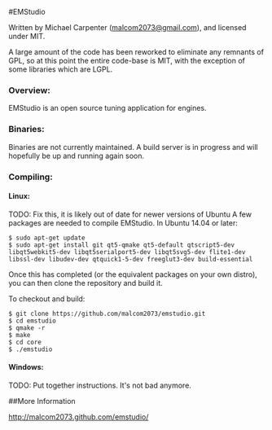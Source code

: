 #EMStudio

Written by Michael Carpenter (malcom2073@gmail.com), and licensed under MIT. 

A large amount of the code has been reworked to eliminate any remnants of GPL, so at this point the entire code-base is MIT, with the exception of some libraries which are LGPL.

### Overview:

EMStudio is an open source tuning application for engines.

### Binaries:

Binaries are not currently maintained. A build server is in progress and will hopefully be up and running again soon.

### Compiling:

#### Linux:

TODO: Fix this, it is likely out of date for newer versions of Ubuntu 
A few packages are needed to compile EMStudio. In Ubuntu 14.04 or later:
```
$ sudo apt-get update
$ sudo apt-get install git qt5-qmake qt5-default qtscript5-dev libqt5webkit5-dev libqt5serialport5-dev libqt5svg5-dev flite1-dev libssl-dev libudev-dev qtquick1-5-dev freeglut3-dev build-essential
```
Once this has completed (or the equivalent packages on your own distro), you can then clone the repository and build it. 

To checkout and build:
```
$ git clone https://github.com/malcom2073/emstudio.git
$ cd emstudio
$ qmake -r
$ make
$ cd core
$ ./emstudio
```

#### Windows:

TODO: Put together instructions. It's not bad anymore.

##More Information

http://malcom2073.github.com/emstudio/
